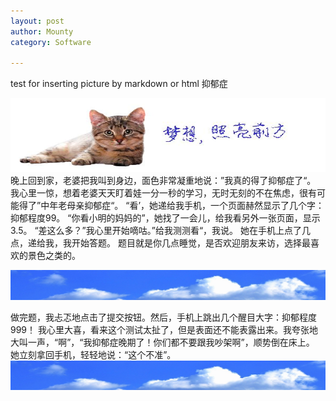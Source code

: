 ```yaml
---
layout: post
author: Mounty
category: Software

---
```


test for inserting picture by markdown or html
抑郁症

![My helpful screenshot](/assets/image/cat.png)
晚上回到家，老婆把我叫到身边，面色非常凝重地说：”我真的得了抑郁症了“。
我心里一惊，想着老婆天天盯着娃一分一秒的学习，无时无刻的不在焦虑，很有可能得了”中年老母亲抑郁症“。
“看’，她递给我手机，一个页面赫然显示了几个字：抑郁程度99。
“你看小明的妈妈的”，她找了一会儿，给我看另外一张页面，显示3.5。
“差这么多？”我心里开始嘀咕。”给我测测看“，我说。
她在手机上点了几点，递给我，我开始答题。
题目就是你几点睡觉，是否欢迎朋友来访，选择最喜欢的景色之类的。

<img src="/assets/image/sky.jpg">

做完题，我忐忑地点击了提交按钮。然后，手机上跳出几个醒目大字：抑郁程度999！
我心里大喜，看来这个测试太扯了，但是表面还不能表露出来。我夸张地大叫一声，“啊”，“我抑郁症晚期了！你们都不要跟我吵架啊”，顺势倒在床上。
她立刻拿回手机，轻轻地说：“这个不准”。
![My helpful screenshot](/assets/image/sky.jpg)
